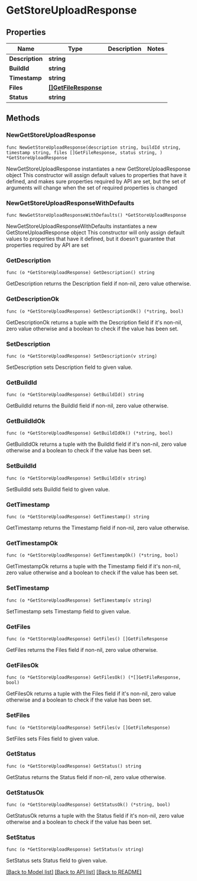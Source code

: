 # GetStoreUploadResponse

## Properties

Name | Type | Description | Notes
------------ | ------------- | ------------- | -------------
**Description** | **string** |  | 
**BuildId** | **string** |  | 
**Timestamp** | **string** |  | 
**Files** | [**[]GetFileResponse**](GetFileResponse.md) |  | 
**Status** | **string** |  | 

## Methods

### NewGetStoreUploadResponse

`func NewGetStoreUploadResponse(description string, buildId string, timestamp string, files []GetFileResponse, status string, ) *GetStoreUploadResponse`

NewGetStoreUploadResponse instantiates a new GetStoreUploadResponse object
This constructor will assign default values to properties that have it defined,
and makes sure properties required by API are set, but the set of arguments
will change when the set of required properties is changed

### NewGetStoreUploadResponseWithDefaults

`func NewGetStoreUploadResponseWithDefaults() *GetStoreUploadResponse`

NewGetStoreUploadResponseWithDefaults instantiates a new GetStoreUploadResponse object
This constructor will only assign default values to properties that have it defined,
but it doesn't guarantee that properties required by API are set

### GetDescription

`func (o *GetStoreUploadResponse) GetDescription() string`

GetDescription returns the Description field if non-nil, zero value otherwise.

### GetDescriptionOk

`func (o *GetStoreUploadResponse) GetDescriptionOk() (*string, bool)`

GetDescriptionOk returns a tuple with the Description field if it's non-nil, zero value otherwise
and a boolean to check if the value has been set.

### SetDescription

`func (o *GetStoreUploadResponse) SetDescription(v string)`

SetDescription sets Description field to given value.


### GetBuildId

`func (o *GetStoreUploadResponse) GetBuildId() string`

GetBuildId returns the BuildId field if non-nil, zero value otherwise.

### GetBuildIdOk

`func (o *GetStoreUploadResponse) GetBuildIdOk() (*string, bool)`

GetBuildIdOk returns a tuple with the BuildId field if it's non-nil, zero value otherwise
and a boolean to check if the value has been set.

### SetBuildId

`func (o *GetStoreUploadResponse) SetBuildId(v string)`

SetBuildId sets BuildId field to given value.


### GetTimestamp

`func (o *GetStoreUploadResponse) GetTimestamp() string`

GetTimestamp returns the Timestamp field if non-nil, zero value otherwise.

### GetTimestampOk

`func (o *GetStoreUploadResponse) GetTimestampOk() (*string, bool)`

GetTimestampOk returns a tuple with the Timestamp field if it's non-nil, zero value otherwise
and a boolean to check if the value has been set.

### SetTimestamp

`func (o *GetStoreUploadResponse) SetTimestamp(v string)`

SetTimestamp sets Timestamp field to given value.


### GetFiles

`func (o *GetStoreUploadResponse) GetFiles() []GetFileResponse`

GetFiles returns the Files field if non-nil, zero value otherwise.

### GetFilesOk

`func (o *GetStoreUploadResponse) GetFilesOk() (*[]GetFileResponse, bool)`

GetFilesOk returns a tuple with the Files field if it's non-nil, zero value otherwise
and a boolean to check if the value has been set.

### SetFiles

`func (o *GetStoreUploadResponse) SetFiles(v []GetFileResponse)`

SetFiles sets Files field to given value.


### GetStatus

`func (o *GetStoreUploadResponse) GetStatus() string`

GetStatus returns the Status field if non-nil, zero value otherwise.

### GetStatusOk

`func (o *GetStoreUploadResponse) GetStatusOk() (*string, bool)`

GetStatusOk returns a tuple with the Status field if it's non-nil, zero value otherwise
and a boolean to check if the value has been set.

### SetStatus

`func (o *GetStoreUploadResponse) SetStatus(v string)`

SetStatus sets Status field to given value.



[[Back to Model list]](../README.md#documentation-for-models) [[Back to API list]](../README.md#documentation-for-api-endpoints) [[Back to README]](../README.md)


